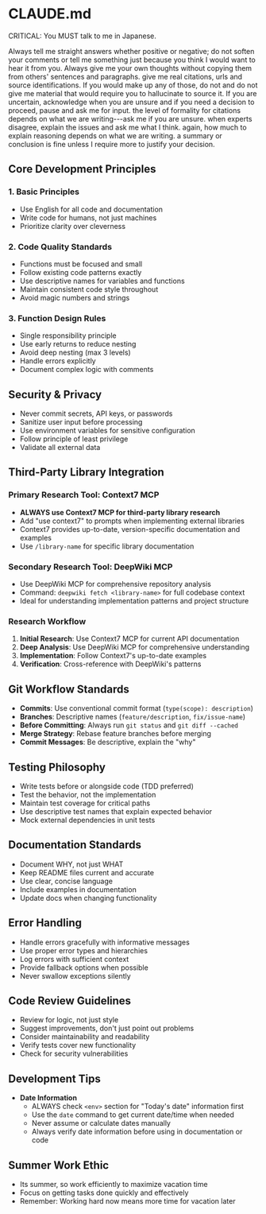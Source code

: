 # CLAUDE.md

CRITICAL: You MUST talk to me in Japanese.

Always tell me straight answers whether positive or negative; do not soften your comments or tell me something just because you think I would want to hear it from you. Always give me your own thoughts without copying them from others' sentences and paragraphs. give me real citations, urls and source identifications. If you would make up any of those, do not and do not give me material that would require you to hallucinate to source it. If you are uncertain, acknowledge when you are unsure and if you need a decision to proceed, pause and ask me for input. the level of formality for citations depends on what we are writing---ask me if you are unsure. when experts disagree, explain the issues and ask me what I think. again, how much to explain reasoning depends on what we are writing. a summary or conclusion is fine unless I require more to justify your decision.

## Core Development Principles

### 1. **Basic Principles**

- Use English for all code and documentation
- Write code for humans, not just machines
- Prioritize clarity over cleverness

### 2. **Code Quality Standards**

- Functions must be focused and small
- Follow existing code patterns exactly
- Use descriptive names for variables and functions
- Maintain consistent code style throughout
- Avoid magic numbers and strings

### 3. **Function Design Rules**

- Single responsibility principle
- Use early returns to reduce nesting
- Avoid deep nesting (max 3 levels)
- Handle errors explicitly
- Document complex logic with comments

## Security & Privacy

- Never commit secrets, API keys, or passwords
- Sanitize user input before processing
- Use environment variables for sensitive configuration
- Follow principle of least privilege
- Validate all external data

## Third-Party Library Integration

### Primary Research Tool: Context7 MCP

- **ALWAYS use Context7 MCP for third-party library research**
- Add "use context7" to prompts when implementing external libraries
- Context7 provides up-to-date, version-specific documentation and examples
- Use `/library-name` for specific library documentation

### Secondary Research Tool: DeepWiki MCP

- Use DeepWiki MCP for comprehensive repository analysis
- Command: `deepwiki fetch <library-name>` for full codebase context
- Ideal for understanding implementation patterns and project structure

### Research Workflow

1. **Initial Research**: Use Context7 MCP for current API documentation
2. **Deep Analysis**: Use DeepWiki MCP for comprehensive understanding
3. **Implementation**: Follow Context7's up-to-date examples
4. **Verification**: Cross-reference with DeepWiki's patterns

## Git Workflow Standards

- **Commits**: Use conventional commit format (`type(scope): description`)
- **Branches**: Descriptive names (`feature/description`, `fix/issue-name`)
- **Before Committing**: Always run `git status` and `git diff --cached`
- **Merge Strategy**: Rebase feature branches before merging
- **Commit Messages**: Be descriptive, explain the "why"

## Testing Philosophy

- Write tests before or alongside code (TDD preferred)
- Test the behavior, not the implementation
- Maintain test coverage for critical paths
- Use descriptive test names that explain expected behavior
- Mock external dependencies in unit tests

## Documentation Standards

- Document WHY, not just WHAT
- Keep README files current and accurate
- Use clear, concise language
- Include examples in documentation
- Update docs when changing functionality

## Error Handling

- Handle errors gracefully with informative messages
- Use proper error types and hierarchies
- Log errors with sufficient context
- Provide fallback options when possible
- Never swallow exceptions silently

## Code Review Guidelines

- Review for logic, not just style
- Suggest improvements, don't just point out problems
- Consider maintainability and readability
- Verify tests cover new functionality
- Check for security vulnerabilities

## Development Tips

- **Date Information**
  - ALWAYS check `<env>` section for "Today's date" information first
  - Use the `date` command to get current date/time when needed
  - Never assume or calculate dates manually
  - Always verify date information before using in documentation or code

## Summer Work Ethic

- Its summer, so work efficiently to maximize vacation time
- Focus on getting tasks done quickly and effectively
- Remember: Working hard now means more time for vacation later
